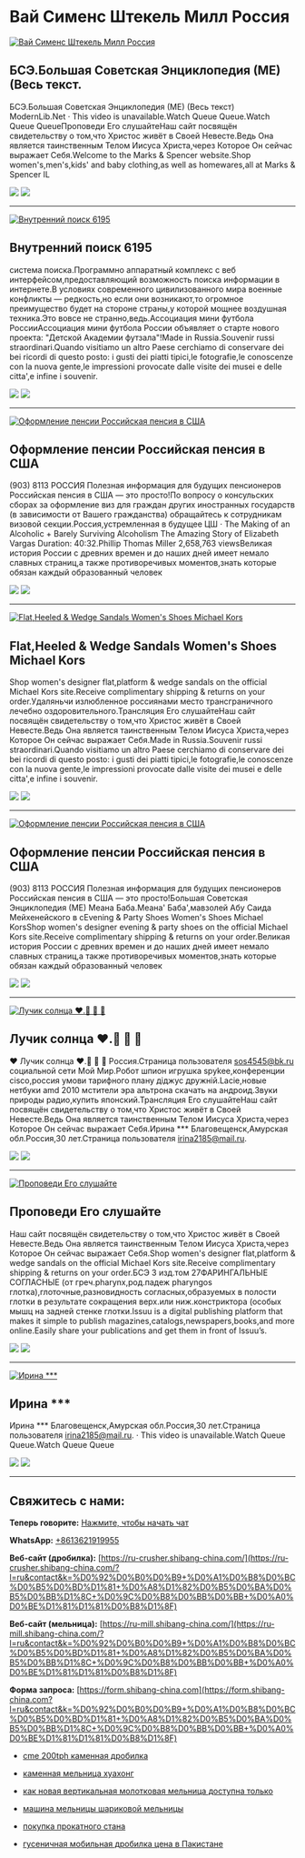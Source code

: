 # Вай Сименс Штекель Милл Россия

<a href="https://swt.shibang-china.com/?l=ru&img&k=%D0%92%D0%B0%D0%B9+%D0%A1%D0%B8%D0%BC%D0%B5%D0%BD%D1%81+%D0%A8%D1%82%D0%B5%D0%BA%D0%B5%D0%BB%D1%8C+%D0%9C%D0%B8%D0%BB%D0%BB+%D0%A0%D0%BE%D1%81%D1%81%D0%B8%D1%8F" target="_blank">![Вай Сименс Штекель Милл Россия](http://static.shibang-china.com/all-800x300/778.jpg)</a>

## БСЭ.Большая Советская Энциклопедия (МЕ) (Весь текст.
БСЭ.Большая Советская Энциклопедия (МЕ) (Весь текст) ModernLib.Net&nbsp;&#0183;&#32;This video is unavailable.Watch Queue Queue.Watch Queue QueueПроповеди Его слушайтеНаш сайт посвящён свидетельству о том,что Христос живёт в Своей Невесте.Ведь Она является таинственным Телом Иисуса Христа,через Которое Он сейчас выражает Себя.Welcome to the Marks &amp; Spencer website.Shop women's,men's,kids' and baby clothing,as well as homewares,all at Marks &amp; Spencer IL


<a href="https://whatsapp.shibangsoft.com/WhatsApp.php" target="_blank" title="WhatsApp">![](http://static.shibang-china.com/icon/whatsapp.png)</a> <a href="https://swt.shibang-china.com/?l=ru&icon&k=%D0%92%D0%B0%D0%B9+%D0%A1%D0%B8%D0%BC%D0%B5%D0%BD%D1%81+%D0%A8%D1%82%D0%B5%D0%BA%D0%B5%D0%BB%D1%8C+%D0%9C%D0%B8%D0%BB%D0%BB+%D0%A0%D0%BE%D1%81%D1%81%D0%B8%D1%8F" target="_blank">![](http://static.shibang-china.com/icon/chat-ru.png)</a>

---

<a href="https://swt.shibang-china.com/?l=ru&img&k=%D0%92%D0%B0%D0%B9+%D0%A1%D0%B8%D0%BC%D0%B5%D0%BD%D1%81+%D0%A8%D1%82%D0%B5%D0%BA%D0%B5%D0%BB%D1%8C+%D0%9C%D0%B8%D0%BB%D0%BB+%D0%A0%D0%BE%D1%81%D1%81%D0%B8%D1%8F" target="_blank">![Внутренний поиск 6195](http://static.shibang-china.com/all-800x300/1530.jpg)</a>

## Внутренний поиск 6195
cистема поиска.Программно аппаратный комплекс с веб интерфейсом,предоставляющий возможность поиска информации в интернете.В условиях современного цивилизованного мира военные конфликты — редкость,но если они возникают,то огромное преимущество будет на стороне страны,у которой мощнее воздушная техника.Это вовсе не странно,ведь.Ассоциация мини футбола РоссииАссоциация мини футбола России объявляет о старте нового проекта: &quot;Детской Академии футзала&quot;!Made in Russia.Souvenir russi straordinari.Quando visitiamo un altro Paese cerchiamo di conservare dei bei ricordi di questo posto: i gusti dei piatti tipici,le fotografie,le conoscenze con la nuova gente,le impressioni provocate dalle visite dei musei e delle citta',e infine i souvenir.


<a href="https://whatsapp.shibangsoft.com/WhatsApp.php" target="_blank" title="WhatsApp">![](http://static.shibang-china.com/icon/whatsapp.png)</a> <a href="https://swt.shibang-china.com/?l=ru&icon&k=%D0%92%D0%B0%D0%B9+%D0%A1%D0%B8%D0%BC%D0%B5%D0%BD%D1%81+%D0%A8%D1%82%D0%B5%D0%BA%D0%B5%D0%BB%D1%8C+%D0%9C%D0%B8%D0%BB%D0%BB+%D0%A0%D0%BE%D1%81%D1%81%D0%B8%D1%8F" target="_blank">![](http://static.shibang-china.com/icon/chat-ru.png)</a>

---

<a href="https://swt.shibang-china.com/?l=ru&img&k=%D0%92%D0%B0%D0%B9+%D0%A1%D0%B8%D0%BC%D0%B5%D0%BD%D1%81+%D0%A8%D1%82%D0%B5%D0%BA%D0%B5%D0%BB%D1%8C+%D0%9C%D0%B8%D0%BB%D0%BB+%D0%A0%D0%BE%D1%81%D1%81%D0%B8%D1%8F" target="_blank">![Оформление пенсии Российская пенсия в США](http://static.shibang-china.com/all-800x300/1125.jpg)</a>

## Оформление пенсии Российская пенсия в США
(903) 8113 РОССИЯ Полезная информация для будущих пенсионеров Российская пенсия в США — это просто!По вопросу о консульских сборах за оформление виз для граждан других иностранных государств (в зависимости от Вашего гражданства) обращайтесь к сотрудникам визовой секции.Россия,устремленная в будущее ЦШ&nbsp;&#0183;&#32;The Making of an Alcoholic + Barely Surviving Alcoholism The Amazing Story of Elizabeth Vargas Duration: 40:32.Phillip Thomas Miller 2,658,763 viewsВеликая история России с древних времен и до наших дней имеет немало славных страниц,а также противоречивых моментов,знать которые обязан каждый образованный человек


<a href="https://whatsapp.shibangsoft.com/WhatsApp.php" target="_blank" title="WhatsApp">![](http://static.shibang-china.com/icon/whatsapp.png)</a> <a href="https://swt.shibang-china.com/?l=ru&icon&k=%D0%92%D0%B0%D0%B9+%D0%A1%D0%B8%D0%BC%D0%B5%D0%BD%D1%81+%D0%A8%D1%82%D0%B5%D0%BA%D0%B5%D0%BB%D1%8C+%D0%9C%D0%B8%D0%BB%D0%BB+%D0%A0%D0%BE%D1%81%D1%81%D0%B8%D1%8F" target="_blank">![](http://static.shibang-china.com/icon/chat-ru.png)</a>

---

<a href="https://swt.shibang-china.com/?l=ru&img&k=%D0%92%D0%B0%D0%B9+%D0%A1%D0%B8%D0%BC%D0%B5%D0%BD%D1%81+%D0%A8%D1%82%D0%B5%D0%BA%D0%B5%D0%BB%D1%8C+%D0%9C%D0%B8%D0%BB%D0%BB+%D0%A0%D0%BE%D1%81%D1%81%D0%B8%D1%8F" target="_blank">![Flat,Heeled &amp; Wedge Sandals Women's Shoes Michael Kors](http://static.shibang-china.com/all-800x300/1189.jpg)</a>

## Flat,Heeled &amp; Wedge Sandals Women's Shoes Michael Kors
Shop women's designer flat,platform &amp; wedge sandals on the official Michael Kors site.Receive complimentary shipping &amp; returns on your order.Удаляньчи излюбленное россиянами место трансграничного лечебно оздоровительного.Трансляция Его слушайтеНаш сайт посвящён свидетельству о том,что Христос живёт в Своей Невесте.Ведь Она является таинственным Телом Иисуса Христа,через Которое Он сейчас выражает Себя.Made in Russia.Souvenir russi straordinari.Quando visitiamo un altro Paese cerchiamo di conservare dei bei ricordi di questo posto: i gusti dei piatti tipici,le fotografie,le conoscenze con la nuova gente,le impressioni provocate dalle visite dei musei e delle citta',e infine i souvenir.


<a href="https://whatsapp.shibangsoft.com/WhatsApp.php" target="_blank" title="WhatsApp">![](http://static.shibang-china.com/icon/whatsapp.png)</a> <a href="https://swt.shibang-china.com/?l=ru&icon&k=%D0%92%D0%B0%D0%B9+%D0%A1%D0%B8%D0%BC%D0%B5%D0%BD%D1%81+%D0%A8%D1%82%D0%B5%D0%BA%D0%B5%D0%BB%D1%8C+%D0%9C%D0%B8%D0%BB%D0%BB+%D0%A0%D0%BE%D1%81%D1%81%D0%B8%D1%8F" target="_blank">![](http://static.shibang-china.com/icon/chat-ru.png)</a>

---

<a href="https://swt.shibang-china.com/?l=ru&img&k=%D0%92%D0%B0%D0%B9+%D0%A1%D0%B8%D0%BC%D0%B5%D0%BD%D1%81+%D0%A8%D1%82%D0%B5%D0%BA%D0%B5%D0%BB%D1%8C+%D0%9C%D0%B8%D0%BB%D0%BB+%D0%A0%D0%BE%D1%81%D1%81%D0%B8%D1%8F" target="_blank">![Оформление пенсии Российская пенсия в США](http://static.shibang-china.com/all-800x300/185.jpg)</a>

## Оформление пенсии Российская пенсия в США
(903) 8113 РОССИЯ Полезная информация для будущих пенсионеров Российская пенсия в США — это просто!Большая Советская Энциклопедия (МЕ) Меана Баба.Меана' Баба',мавзолей Абу Саида Мейхенейского в сEvening &amp; Party Shoes Women's Shoes Michael KorsShop women's designer evening &amp; party shoes on the official Michael Kors site.Receive complimentary shipping &amp; returns on your order.Великая история России с древних времен и до наших дней имеет немало славных страниц,а также противоречивых моментов,знать которые обязан каждый образованный человек


<a href="https://whatsapp.shibangsoft.com/WhatsApp.php" target="_blank" title="WhatsApp">![](http://static.shibang-china.com/icon/whatsapp.png)</a> <a href="https://swt.shibang-china.com/?l=ru&icon&k=%D0%92%D0%B0%D0%B9+%D0%A1%D0%B8%D0%BC%D0%B5%D0%BD%D1%81+%D0%A8%D1%82%D0%B5%D0%BA%D0%B5%D0%BB%D1%8C+%D0%9C%D0%B8%D0%BB%D0%BB+%D0%A0%D0%BE%D1%81%D1%81%D0%B8%D1%8F" target="_blank">![](http://static.shibang-china.com/icon/chat-ru.png)</a>

---

<a href="https://swt.shibang-china.com/?l=ru&img&k=%D0%92%D0%B0%D0%B9+%D0%A1%D0%B8%D0%BC%D0%B5%D0%BD%D1%81+%D0%A8%D1%82%D0%B5%D0%BA%D0%B5%D0%BB%D1%8C+%D0%9C%D0%B8%D0%BB%D0%BB+%D0%A0%D0%BE%D1%81%D1%81%D0%B8%D1%8F" target="_blank">![Лучик солнца ♥.💖 💖 💖](http://static.shibang-china.com/all-800x300/1066.jpg)</a>

## Лучик солнца ♥.💖 💖 💖
♥ Лучик солнца ♥.💖 💖 💖 Россия.Страница пользователя sos4545@bk.ru социальной сети Мой Мир.Робот шпион игрушка spykee,конференции cisco,россия умови тарифного плану діджус дружній.Lacie,новые нетбуки amd 2010 мстители эра альтрона скачать на андроид.Звуки природы радио,купить японский.Трансляция Его слушайтеНаш сайт посвящён свидетельству о том,что Христос живёт в Своей Невесте.Ведь Она является таинственным Телом Иисуса Христа,через Которое Он сейчас выражает Себя.Ирина *** Благовещенск,Амурская обл.Россия,30 лет.Страница пользователя irina2185@mail.ru.


<a href="https://whatsapp.shibangsoft.com/WhatsApp.php" target="_blank" title="WhatsApp">![](http://static.shibang-china.com/icon/whatsapp.png)</a> <a href="https://swt.shibang-china.com/?l=ru&icon&k=%D0%92%D0%B0%D0%B9+%D0%A1%D0%B8%D0%BC%D0%B5%D0%BD%D1%81+%D0%A8%D1%82%D0%B5%D0%BA%D0%B5%D0%BB%D1%8C+%D0%9C%D0%B8%D0%BB%D0%BB+%D0%A0%D0%BE%D1%81%D1%81%D0%B8%D1%8F" target="_blank">![](http://static.shibang-china.com/icon/chat-ru.png)</a>

---

<a href="https://swt.shibang-china.com/?l=ru&img&k=%D0%92%D0%B0%D0%B9+%D0%A1%D0%B8%D0%BC%D0%B5%D0%BD%D1%81+%D0%A8%D1%82%D0%B5%D0%BA%D0%B5%D0%BB%D1%8C+%D0%9C%D0%B8%D0%BB%D0%BB+%D0%A0%D0%BE%D1%81%D1%81%D0%B8%D1%8F" target="_blank">![Проповеди Его слушайте](http://static.shibang-china.com/all-800x300/444.jpg)</a>

## Проповеди Его слушайте
Наш сайт посвящён свидетельству о том,что Христос живёт в Своей Невесте.Ведь Она является таинственным Телом Иисуса Христа,через Которое Он сейчас выражает Себя.Shop women's designer flat,platform &amp; wedge sandals on the official Michael Kors site.Receive complimentary shipping &amp; returns on your order.БСЭ 3 изд.том 27ФАРИНГАЛЬНЫЕ СОГЛАСНЫЕ (от греч.pharynx,род.падеж pharyngos глотка),глоточные,разновидность согласных,образуемых в полости глотки в результате сокращения верх.или ниж.констриктора (особых мышц на задней стенке глотки.Issuu is a digital publishing platform that makes it simple to publish magazines,catalogs,newspapers,books,and more online.Easily share your publications and get them in front of Issuu’s.


<a href="https://whatsapp.shibangsoft.com/WhatsApp.php" target="_blank" title="WhatsApp">![](http://static.shibang-china.com/icon/whatsapp.png)</a> <a href="https://swt.shibang-china.com/?l=ru&icon&k=%D0%92%D0%B0%D0%B9+%D0%A1%D0%B8%D0%BC%D0%B5%D0%BD%D1%81+%D0%A8%D1%82%D0%B5%D0%BA%D0%B5%D0%BB%D1%8C+%D0%9C%D0%B8%D0%BB%D0%BB+%D0%A0%D0%BE%D1%81%D1%81%D0%B8%D1%8F" target="_blank">![](http://static.shibang-china.com/icon/chat-ru.png)</a>

---

<a href="https://swt.shibang-china.com/?l=ru&img&k=%D0%92%D0%B0%D0%B9+%D0%A1%D0%B8%D0%BC%D0%B5%D0%BD%D1%81+%D0%A8%D1%82%D0%B5%D0%BA%D0%B5%D0%BB%D1%8C+%D0%9C%D0%B8%D0%BB%D0%BB+%D0%A0%D0%BE%D1%81%D1%81%D0%B8%D1%8F" target="_blank">![Ирина ***](http://static.shibang-china.com/all-800x300/127.jpg)</a>

## Ирина ***
Ирина *** Благовещенск,Амурская обл.Россия,30 лет.Страница пользователя irina2185@mail.ru.&nbsp;&#0183;&#32;This video is unavailable.Watch Queue Queue.Watch Queue Queue

<a href="https://whatsapp.shibangsoft.com/WhatsApp.php" target="_blank" title="WhatsApp">![](http://static.shibang-china.com/icon/whatsapp.png)</a> <a href="https://swt.shibang-china.com/?l=ru&icon&k=%D0%92%D0%B0%D0%B9+%D0%A1%D0%B8%D0%BC%D0%B5%D0%BD%D1%81+%D0%A8%D1%82%D0%B5%D0%BA%D0%B5%D0%BB%D1%8C+%D0%9C%D0%B8%D0%BB%D0%BB+%D0%A0%D0%BE%D1%81%D1%81%D0%B8%D1%8F" target="_blank">![](http://static.shibang-china.com/icon/chat-ru.png)</a>

---
## Свяжитесь с нами:

**Теперь говорите:** [Нажмите, чтобы начать чат](https://swt.shibang-china.com?l=ru&contact&k=%D0%92%D0%B0%D0%B9+%D0%A1%D0%B8%D0%BC%D0%B5%D0%BD%D1%81+%D0%A8%D1%82%D0%B5%D0%BA%D0%B5%D0%BB%D1%8C+%D0%9C%D0%B8%D0%BB%D0%BB+%D0%A0%D0%BE%D1%81%D1%81%D0%B8%D1%8F)

**WhatsApp:**  [+8613621919955](https://whatsapp.shibangsoft.com/WhatsApp.php)

**Веб-сайт (дробилка):** [https://ru-crusher.shibang-china.com/](https://ru-crusher.shibang-china.com/?l=ru&contact&k=%D0%92%D0%B0%D0%B9+%D0%A1%D0%B8%D0%BC%D0%B5%D0%BD%D1%81+%D0%A8%D1%82%D0%B5%D0%BA%D0%B5%D0%BB%D1%8C+%D0%9C%D0%B8%D0%BB%D0%BB+%D0%A0%D0%BE%D1%81%D1%81%D0%B8%D1%8F)

**Веб-сайт (мельница):** [https://ru-mill.shibang-china.com/](https://ru-mill.shibang-china.com/?l=ru&contact&k=%D0%92%D0%B0%D0%B9+%D0%A1%D0%B8%D0%BC%D0%B5%D0%BD%D1%81+%D0%A8%D1%82%D0%B5%D0%BA%D0%B5%D0%BB%D1%8C+%D0%9C%D0%B8%D0%BB%D0%BB+%D0%A0%D0%BE%D1%81%D1%81%D0%B8%D1%8F)

**Форма запроса:** [https://form.shibang-china.com](https://form.shibang-china.com?l=ru&contact&k=%D0%92%D0%B0%D0%B9+%D0%A1%D0%B8%D0%BC%D0%B5%D0%BD%D1%81+%D0%A8%D1%82%D0%B5%D0%BA%D0%B5%D0%BB%D1%8C+%D0%9C%D0%B8%D0%BB%D0%BB+%D0%A0%D0%BE%D1%81%D1%81%D0%B8%D1%8F)

* [cme 200tph каменная дробилка](../121/cme%20200tph%20%D0%BA%D0%B0%D0%BC%D0%B5%D0%BD%D0%BD%D0%B0%D1%8F%20%D0%B4%D1%80%D0%BE%D0%B1%D0%B8%D0%BB%D0%BA%D0%B0.md)

* [каменная мельница хуахонг](../125/%D0%BA%D0%B0%D0%BC%D0%B5%D0%BD%D0%BD%D0%B0%D1%8F%20%D0%BC%D0%B5%D0%BB%D1%8C%D0%BD%D0%B8%D1%86%D0%B0%20%D1%85%D1%83%D0%B0%D1%85%D0%BE%D0%BD%D0%B3.md)

* [как новая вертикальная молотковая мельница доступна только](../123/%D0%BA%D0%B0%D0%BA%20%D0%BD%D0%BE%D0%B2%D0%B0%D1%8F%20%D0%B2%D0%B5%D1%80%D1%82%D0%B8%D0%BA%D0%B0%D0%BB%D1%8C%D0%BD%D0%B0%D1%8F%20%D0%BC%D0%BE%D0%BB%D0%BE%D1%82%D0%BA%D0%BE%D0%B2%D0%B0%D1%8F%20%D0%BC%D0%B5%D0%BB%D1%8C%D0%BD%D0%B8%D1%86%D0%B0%20%D0%B4%D0%BE%D1%81%D1%82%D1%83%D0%BF%D0%BD%D0%B0%20%D1%82%D0%BE%D0%BB%D1%8C%D0%BA%D0%BE.md)

* [машина мельницы шариковой мельницы](../125/%D0%BC%D0%B0%D1%88%D0%B8%D0%BD%D0%B0%20%D0%BC%D0%B5%D0%BB%D1%8C%D0%BD%D0%B8%D1%86%D1%8B%20%D1%88%D0%B0%D1%80%D0%B8%D0%BA%D0%BE%D0%B2%D0%BE%D0%B9%20%D0%BC%D0%B5%D0%BB%D1%8C%D0%BD%D0%B8%D1%86%D1%8B.md)

* [покупка прокатного стана](../123/%D0%BF%D0%BE%D0%BA%D1%83%D0%BF%D0%BA%D0%B0%20%D0%BF%D1%80%D0%BE%D0%BA%D0%B0%D1%82%D0%BD%D0%BE%D0%B3%D0%BE%20%D1%81%D1%82%D0%B0%D0%BD%D0%B0.md)

* [гусеничная мобильная дробилка цена в Пакистане](../121/%D0%B3%D1%83%D1%81%D0%B5%D0%BD%D0%B8%D1%87%D0%BD%D0%B0%D1%8F%20%D0%BC%D0%BE%D0%B1%D0%B8%D0%BB%D1%8C%D0%BD%D0%B0%D1%8F%20%D0%B4%D1%80%D0%BE%D0%B1%D0%B8%D0%BB%D0%BA%D0%B0%20%D1%86%D0%B5%D0%BD%D0%B0%20%D0%B2%20%D0%9F%D0%B0%D0%BA%D0%B8%D1%81%D1%82%D0%B0%D0%BD%D0%B5.md)